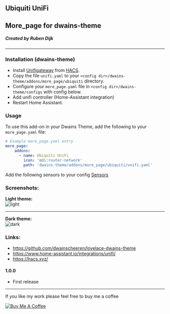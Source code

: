 ## Ubiquiti UniFi 
## More_page for dwains-theme
##### Created by Ruben Dijk
---

### Installation (dwains-theme)
- Install [Unifigateway](https://github.com/custom-components/sensor.unifigateway) from [HACS](https://hacs.xyz).
- Copy the file `unifi.yaml`  to your `<config dir>/dwains-theme/addons/more_page/ubiquiti` directory.
- Configure your `more_page.yaml` file in `<config dir>/dwains-theme/configs` with config below.
- Add unifi controller (Home-Assistant integration)
- Restart Home Assistant.

### Usage
To use this add-on in your Dwains Theme, add the following to your `more_page.yaml` file:

````yaml
# Example more_page.yaml entry
more_page:
    addons:
      - name: Ubiquiti UniFi
        icon: 'mdi:router-network'
        path: 'dwains-theme/addons/more_page/ubiquiti/unifi.yaml'
````
Add the following sensors to your config [Sensors](https://github.com/RubenDijk/dwains-theme-addons/blob/master/more_page/ubiquiti/sensors.md/)

### Screenshots:
**Light theme:**<br>
![light](https://github.com/RubenDijk/dwains-theme-addons/blob/master/more_page/ubiquiti/Unifi%20light_mode.png "Light")

---

**Dark theme:**<br>
![dark](https://github.com/RubenDijk/dwains-theme-addons/blob/master/more_page/ubiquiti/Unifi%20dark_mode.png "Dark")

### Links:
* https://github.com/dwainscheeren/lovelace-dwains-theme
* https://www.home-assistant.io/integrations/unifi/
* https://hacs.xyz/

#### 1.0.0
- First release

---

If you like my work please feel free to buy me a coffee

<a href="https://www.buymeacoffee.com/RubenDijk" target="_blank"><img src="https://www.buymeacoffee.com/assets/img/custom_images/white_img.png" alt="Buy Me A Coffee"></a>
